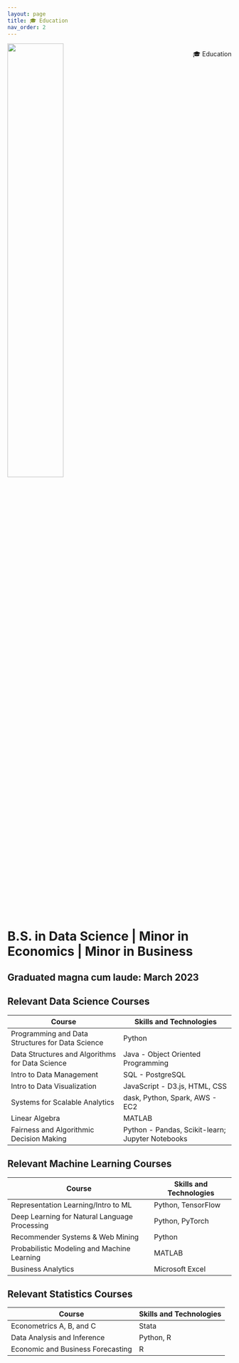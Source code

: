 ```yaml
---
layout: page
title: 🎓 Education 
nav_order: 2
---
```


<p style = "float: right"> 
    🎓 Education    
</p>

<img src="{{site.baseurl}}/assets/hdsi-white.png" style="width: 50%; height: auto;" alt="">

<br>

# B.S. in Data Science | Minor in Economics | Minor in Business

## Graduated magna cum laude: March 2023

## Relevant Data Science Courses

|Course|Skills and Technologies|
|---|---|
| Programming and Data Structures for Data Science |Python |
| Data Structures and Algorithms for Data Science |Java - Object Oriented Programming |
| Intro to Data Management |SQL - PostgreSQL |
| Intro to Data Visualization |JavaScript - D3.js, HTML, CSS |
| Systems for Scalable Analytics |dask, Python, Spark, AWS - EC2 |
| Linear Algebra |MATLAB |
| Fairness and Algorithmic Decision Making |Python - Pandas, Scikit-learn; Jupyter Notebooks |


## Relevant Machine Learning Courses

|Course|Skills and Technologies|
|---|---|
| Representation Learning/Intro to ML |Python, TensorFlow |
| Deep Learning for Natural Language Processing |Python, PyTorch |
| Recommender Systems & Web Mining |Python |
| Probabilistic Modeling and Machine Learning |MATLAB |
| Business Analytics |Microsoft Excel |

## Relevant Statistics Courses

|Course|Skills and Technologies|
|---|---|
| Econometrics A, B, and C |Stata |
| Data Analysis and Inference |Python, R |
| Economic and Business Forecasting |R |